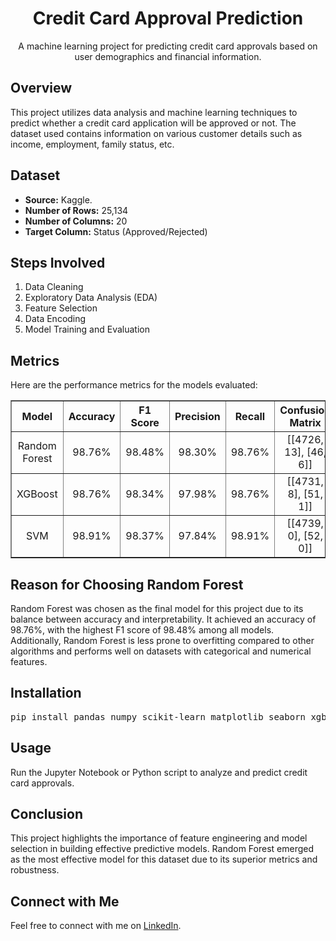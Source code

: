 <h1 align="center">Credit Card Approval Prediction</h1>
<p align="center">
  A machine learning project for predicting credit card approvals based on user demographics and financial information.
</p>

<h2>Overview</h2>
<p>
  This project utilizes data analysis and machine learning techniques to predict whether a credit card application will be approved or not. The dataset used contains information on various customer details such as income, employment, family status, etc.
</p>

<h2>Dataset</h2>
<ul>
  <li><b>Source:</b> Kaggle.</li>
  <li><b>Number of Rows:</b> 25,134</li>
  <li><b>Number of Columns:</b> 20</li>
  <li><b>Target Column:</b> Status (Approved/Rejected)</li>
</ul>

<h2>Steps Involved</h2>
<ol>
  <li>Data Cleaning</li>
  <li>Exploratory Data Analysis (EDA)</li>
  <li>Feature Selection</li>
  <li>Data Encoding</li>
  <li>Model Training and Evaluation</li>
</ol>

<h2>Metrics</h2>
<p>Here are the performance metrics for the models evaluated:</p>
<table border="1" style="border-collapse: collapse; text-align: center;">
  <tr>
    <th>Model</th>
    <th>Accuracy</th>
    <th>F1 Score</th>
    <th>Precision</th>
    <th>Recall</th>
    <th>Confusion Matrix</th>
  </tr>
  <tr>
    <td>Random Forest</td>
    <td>98.76%</td>
    <td>98.48%</td>
    <td>98.30%</td>
    <td>98.76%</td>
    <td>[[4726, 13], [46, 6]]</td>
  </tr>
  <tr>
    <td>XGBoost</td>
    <td>98.76%</td>
    <td>98.34%</td>
    <td>97.98%</td>
    <td>98.76%</td>
    <td>[[4731, 8], [51, 1]]</td>
  </tr>
  <tr>
    <td>SVM</td>
    <td>98.91%</td>
    <td>98.37%</td>
    <td>97.84%</td>
    <td>98.91%</td>
    <td>[[4739, 0], [52, 0]]</td>
  </tr>
</table>

<h2>Reason for Choosing Random Forest</h2>
<p>
  Random Forest was chosen as the final model for this project due to its balance between accuracy and interpretability. It achieved an accuracy of 98.76%, with the highest F1 score of 98.48% among all models. Additionally, Random Forest is less prone to overfitting compared to other algorithms and performs well on datasets with categorical and numerical features.
</p>

<h2>Installation</h2>
<pre>
pip install pandas numpy scikit-learn matplotlib seaborn xgboost
</pre>

<h2>Usage</h2>
<p>Run the Jupyter Notebook or Python script to analyze and predict credit card approvals.</p>

<h2>Conclusion</h2>
<p>This project highlights the importance of feature engineering and model selection in building effective predictive models. Random Forest emerged as the most effective model for this dataset due to its superior metrics and robustness.</p>

<h2>Connect with Me</h2>
<p>Feel free to connect with me on <a href="https://linkedin.com/in/tark-patel" target="_blank">LinkedIn</a>.</p>

